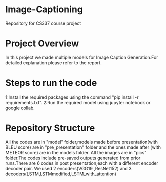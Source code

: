 # Image-Captioning
Repository for CS337 course project

# Project Overview
In this project we made multiple models for Image Caption Generation.For detailed explanation please refer to the report.

# Steps to run the code
1:Install the required packages using the command "pip install -r requirements.txt".
2:Run the required model using jupyter notebook or google collab.

# Repository Structure
All the codes are in "model" folder,models made before presentation(with BLEU score) are in "pre_presentation" folder and the ones made after (with METEOR score) are in the models folder.
All the images are in "pics" folder.The codes include pre-saved outputs generated from prior runs.There are 6 codes in post presentation,each with a different encoder decoder pair.
We used 2 encoders(VGG19 ,ResNet152) and 3 decoders(LSTM,LSTMmodified,LSTM_with_attention)
